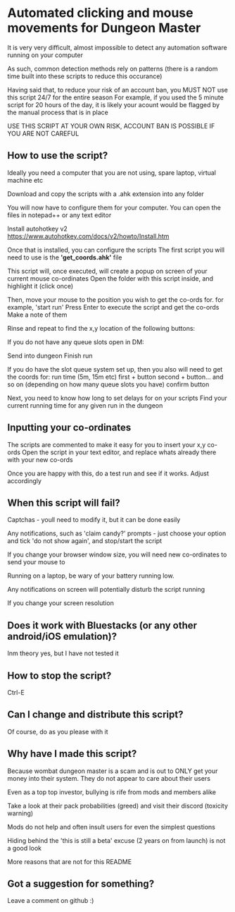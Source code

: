 <H1> Automated clicking and mouse movements for Dungeon Master </H1>

It is very very difficult, almost impossible to detect any automation software running on your computer

As such, common detection methods rely on patterns (there is a random time built into these scripts to reduce this occurance)

Having said that, to reduce your risk of an account ban, you MUST NOT use this script 24/7 for the entire season
For example, if you used the 5 minute script for 20 hours of the day, it is likely your acount would be flagged by the manual process that is in place

USE THIS SCRIPT AT YOUR OWN RISK, ACCOUNT BAN IS POSSIBLE IF YOU ARE NOT CAREFUL

<H2>How to use the script?</H2>

Ideally you need a computer that you are not using, spare laptop, virtual machine etc

Download and copy the scripts with a .ahk extension into any folder

You will now have to configure them for your computer. You can open the files in notepad++ or any text editor

Install autohotkey v2
https://www.autohotkey.com/docs/v2/howto/Install.htm

Once that is installed, you can configure the scripts
The first script you will need to use is the <b>'get_coords.ahk'</b> file

This script will, once executed, will create a popup on screen of your current mouse co-ordinates
Open the folder with this script inside, and highlight it (click once)

Then, move your mouse to the position you wish to get the co-ords for. for example, 'start run'
Press Enter to execute the script and get the co-ords
Make a note of them

Rinse and repeat to find the x,y location of the following buttons:

If you do not have any queue slots open in DM:

Send into dungeon
Finish run

If you do have the slot queue system set up, then you also will need to get the coords for:
run time (5m, 15m etc)
first + button
second + button... and so on (depending on how many queue slots you have)
confirm button

Next, you need to know how long to set delays for on your scripts
Find your current running time for any given run in the dungeon

<H2>Inputting your co-ordinates</H2>
The scripts are commented to make it easy for you to insert your x,y co-ords
Open the script in your text editor, and replace whats already there with your new co-ords

Once you are happy with this, do a test run and see if it works.
Adjust accordingly

<H2>When this script will fail?</H2>
Captchas - youll need to modify it, but it can be done easily

Any notifications, such as 'claim candy?' prompts - just choose your option and tick 'do not show again', and stop/start the script

If you change your browser window size, you will need new co-ordinates to send your mouse to

Running on a laptop, be wary of your battery running low.

Any notifications on screen will potentially disturb the script running

If you change your screen resolution

<H2>Does it work with Bluestacks (or any other android/iOS emulation)?</H2>
Inm theory yes, but I have not tested it

<H2>How to stop the script?</H2>
Ctrl-E

<H2>Can I change and distribute this script?</H2>
Of course, do as you please with it

<H2>Why have I made this script?</H2>
Because wombat dungeon master is a scam and is out to ONLY get your money into their system. They do not appear to care about their users

Even as a top top investor, bullying is rife from mods and members alike

Take a look at their pack probabilities (greed) and visit their discord (toxicity warning)

Mods do not help and often insult users for even the simplest questions

Hiding behind the 'this is still a beta' excuse (2 years on from launch) is not a good look

More reasons that are not for this README


<H2>Got a suggestion for something?</H2>
Leave a comment on github :)